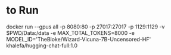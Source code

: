 # to Run

docker run --gpus all -p 8080:80 -p 27017:27017 -p 1129:1129 -v $PWD/Data:/data -e MAX_TOTAL_TOKENS=8000 -e MODEL_ID='TheBloke/Wizard-Vicuna-7B-Uncensored-HF' khalefa/hugging-chat-full:1.0
